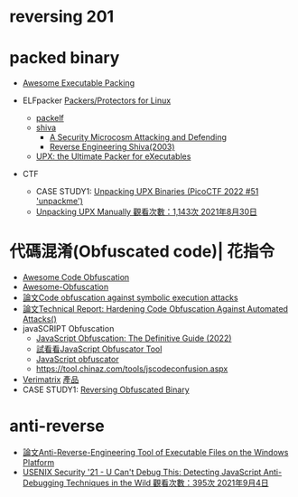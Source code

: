 # reversing 201

# packed binary
- [Awesome Executable Packing](https://github.com/packing-box/awesome-executable-packing/blob/main/README.md)

- ELFpacker [Packers/Protectors for Linux](https://reverseengineering.stackexchange.com/questions/3184/packers-protectors-for-linux)
  - [packelf](https://github.com/yzfedora/packelf) 
  - [shiva]()
    - [A Security Microcosm Attacking and Defending](https://www.blackhat.com/presentations/bh-asia-03/bh-asia-03-clowes.pdf)
    - [Reverse Engineering Shiva(2003)](https://www.blackhat.com/presentations/bh-federal-03/bh-federal-03-eagle/bh-fed-03-eagle.pdf)
  - [UPX: the Ultimate Packer for eXecutables](https://upx.github.io/)
- CTF
  - CASE STUDY1: [Unpacking UPX Binaries (PicoCTF 2022 #51 'unpackme')](https://www.youtube.com/watch?v=0jVikfySiII) 
  - [Unpacking UPX Manually  觀看次數：1,143次  2021年8月30日 ](https://www.youtube.com/watch?v=vR3K2t2UYZY)


# 代碼混淆(Obfuscated code)| 花指令
- [Awesome Code Obfuscation](https://github.com/theblackcat102/awesome-code-obfuscation)
- [Awesome-Obfuscation](https://github.com/MemoryView/Awesome-Obfuscation)
- [論文Code obfuscation against symbolic execution attacks](https://mediatum.ub.tum.de/doc/1343173/1343173.pdf)
- [論文Technical Report: Hardening Code Obfuscation Against Automated Attacks()](https://arxiv.org/abs/2106.08913)
- javaSCRIPT Obfuscation
  - [JavaScript Obfuscation: The Definitive Guide (2022)]() 
  - [試看看JavaScript Obfuscator Tool](https://obfuscator.io/)
  - [JavaScript obfuscator](https://github.com/javascript-obfuscator/javascript-obfuscator)
  - https://tool.chinaz.com/tools/jscodeconfusion.aspx
- [Verimatrix](https://www.verimatrix.com/)  [產品](https://www.verimatrix.com/solutions/application-shielding/code-obfuscation/?utm_term=javascript%20obfuscator&utm_campaign=Asia+-+Shielding+-+EN&utm_source=adwords&utm_medium=ppc&hsa_acc=5556708784&hsa_cam=9582165481&hsa_grp=111606949657&hsa_ad=501089939665&hsa_src=g&hsa_tgt=kwd-314137132741&hsa_kw=javascript%20obfuscator&hsa_mt=e&hsa_net=adwords&hsa_ver=3&gclid=Cj0KCQjw94WZBhDtARIsAKxWG-8gGvBd662nxXqaShWKeymYgX-ierpZdKpmxcGFV6XzFqvnjhn50yIaAgZ7EALw_wcB)
- CASE STUDY1: [Reversing Obfuscated Binary](https://napongizero.github.io/blog/Defeating-Code-Obfuscation-with-Angr)

# anti-reverse
- [論文Anti-Reverse-Engineering Tool of Executable Files on the Windows Platform](https://ieeexplore.ieee.org/document/8005909)
- [USENIX Security '21 - U Can't Debug This: Detecting JavaScript Anti-Debugging Techniques in the Wild 觀看次數：395次  2021年9月4日](https://www.youtube.com/watch?v=3rgA8Rk8sCo)
